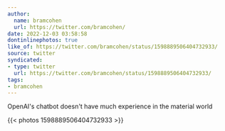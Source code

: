 ```yaml
---
author:
  name: bramcohen
  url: https://twitter.com/bramcohen/
date: 2022-12-03 03:58:58
dontinlinephotos: true
like_of: https://twitter.com/bramcohen/status/1598889506404732933/
source: twitter
syndicated:
- type: twitter
  url: https://twitter.com/bramcohen/status/1598889506404732933/
tags:
- bramcohen
---
```


OpenAI's chatbot doesn't have much experience in the material world 

{{< photos 1598889506404732933 >}}